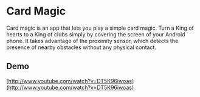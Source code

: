 Card Magic
==========

Card magic is an app that lets you play a simple card magic. Turn a King of hearts to a King of clubs simply by covering the screen of your Android phone. It takes advantage of the proximity sensor, which detects the presence of nearby obstacles without any physical contact.

Demo
----

[http://www.youtube.com/watch?v=DT5K96iwoas](http://www.youtube.com/watch?v=DT5K96iwoas)
